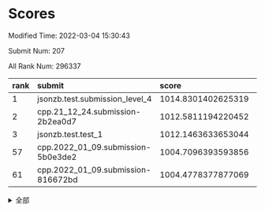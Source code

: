 # Scores

Modified Time: 2022-03-04 15:30:43

Submit Num: 207

All Rank Num: 296337

| rank |               submit               |       score        |       sigma        | pk_num |
| :--- | :--------------------------------- | :----------------- | :----------------- | :----- |
| 1    | jsonzb.test.submission_level_4     | 1014.8301402625319 | 0.8587144205639916 | 5729   |
| 2    | cpp.21_12_24.submission-2b2ea0d7   | 1012.5811194220452 | 0.8081088108298218 | 5727   |
| 3    | jsonzb.test.test_1                 | 1012.1463633653044 | 0.7826792437657284 | 5724   |
| 57   | cpp.2022_01_09.submission-5b0e3de2 | 1004.7096393593856 | 0.708866109529908  | 5725   |
| 61   | cpp.2022_01_09.submission-816672bd | 1004.4778377877069 | 0.71398975246262   | 5726   |


<details>
<summary>全部</summary>

| rank |                 submit                 |       score        |       sigma        | pk_num |
| :--- | :------------------------------------- | :----------------- | :----------------- | :----- |
| 1    | jsonzb.test.submission_level_4         | 1014.8301402625319 | 0.8587144205639916 | 5729   |
| 2    | cpp.21_12_24.submission-2b2ea0d7       | 1012.5811194220452 | 0.8081088108298218 | 5727   |
| 3    | jsonzb.test.test_1                     | 1012.1463633653044 | 0.7826792437657284 | 5724   |
| 4    | gobigger.level_3.submission_level_3_44 | 1012.0553924120237 | 0.796037740411331  | 5727   |
| 5    | gobigger.level_3.submission_level_3_29 | 1011.5656366073491 | 0.767058501825317  | 5726   |
| 6    | gobigger.level_3.submission_level_3_14 | 1011.5631605905447 | 0.777268859256525  | 5727   |
| 7    | gobigger.level_3.submission_level_3_26 | 1011.3680088674226 | 0.749689487197254  | 5726   |
| 8    | gobigger.level_3.submission_level_3_2  | 1011.0472497586613 | 0.7741620550766107 | 5728   |
| 9    | gobigger.level_3.submission_level_3_27 | 1010.7528403885119 | 0.7840419878342122 | 5723   |
| 10   | gobigger.level_3.submission_level_3_33 | 1010.7193216929436 | 0.7709448834004289 | 5729   |
| 11   | gobigger.level_3.submission_level_3_1  | 1010.7189464940598 | 0.7631763937348096 | 5727   |
| 12   | gobigger.level_3.submission_level_3_4  | 1010.6822019896608 | 0.76872888070505   | 5732   |
| 13   | gobigger.level_3.submission_level_3_28 | 1010.5801493003976 | 0.7615955022336647 | 5728   |
| 14   | gobigger.level_3.submission_level_3_15 | 1010.5706082668017 | 0.7875490694024354 | 5729   |
| 15   | gobigger.level_3.submission_level_3_24 | 1010.5218266746039 | 0.7712663829941987 | 5730   |
| 16   | gobigger.level_3.submission_level_3_49 | 1010.4536389078539 | 0.7804299408924552 | 5732   |
| 17   | gobigger.level_3.submission_level_3_7  | 1010.4378323832642 | 0.7565329897219588 | 5723   |
| 18   | gobigger.level_3.submission_level_3_19 | 1010.3776412436174 | 0.765693743211192  | 5728   |
| 19   | gobigger.level_3.submission_level_3_41 | 1010.3610086089376 | 0.7572789213425116 | 5731   |
| 20   | gobigger.level_3.submission_level_3_16 | 1010.3090162054019 | 0.765650483571932  | 5724   |
| 21   | gobigger.level_3.submission_level_3_37 | 1010.2968462751513 | 0.7638991655345323 | 5727   |
| 22   | gobigger.level_3.submission_level_3_3  | 1010.2307545747431 | 0.7405100211911227 | 5724   |
| 23   | gobigger.level_3.submission_level_3_20 | 1010.2096542950612 | 0.7487970315867003 | 5730   |
| 24   | gobigger.level_3.submission_level_3_31 | 1010.1344250882883 | 0.7713327309027018 | 5727   |
| 25   | gobigger.level_3.submission_level_3_8  | 1010.0369694213754 | 0.7527119545535874 | 5726   |
| 26   | gobigger.level_3.submission_level_3_0  | 1010.0304872710366 | 0.7652566488821917 | 5729   |
| 27   | gobigger.level_3.submission_level_3_45 | 1010.0210668876152 | 0.7657443124561859 | 5728   |
| 28   | gobigger.level_3.submission_level_3_10 | 1010.011972640813  | 0.7528283751577747 | 5725   |
| 29   | gobigger.level_3.submission_level_3_46 | 1009.9701695027321 | 0.7613607924626009 | 5725   |
| 30   | gobigger.level_3.submission_level_3_25 | 1009.9001097540638 | 0.7716897120360665 | 5721   |
| 31   | gobigger.level_3.submission_level_3_34 | 1009.8851382428602 | 0.7634015164644236 | 5731   |
| 32   | gobigger.level_3.submission_level_3_30 | 1009.8208760953977 | 0.7538861415525899 | 5730   |
| 33   | gobigger.level_3.submission_level_3_21 | 1009.8034662011574 | 0.7515579912525121 | 5719   |
| 34   | gobigger.level_3.submission_level_3_13 | 1009.7738365550522 | 0.7428566130673226 | 5729   |
| 35   | gobigger.level_3.submission_level_3_12 | 1009.7662842334139 | 0.7625853593353425 | 5723   |
| 36   | gobigger.level_3.submission_level_3_35 | 1009.747654757698  | 0.7797361842279975 | 5725   |
| 37   | gobigger.level_3.submission_level_3_47 | 1009.7361558947092 | 0.7486903258910816 | 5733   |
| 38   | gobigger.level_3.submission_level_3_6  | 1009.6512440395854 | 0.7524085044689317 | 5725   |
| 39   | gobigger.level_3.submission_level_3_43 | 1009.647268990112  | 0.7649932065838921 | 5733   |
| 40   | gobigger.level_3.submission_level_3_40 | 1009.5338411630343 | 0.7560252259106487 | 5726   |
| 41   | gobigger.level_3.submission_level_3_32 | 1009.3485594894544 | 0.7415929751929989 | 5726   |
| 42   | gobigger.level_3.submission_level_3_22 | 1009.2910369035661 | 0.7538072777767503 | 5725   |
| 43   | gobigger.level_3.submission_level_3_39 | 1009.1790038418018 | 0.7594386310092607 | 5728   |
| 44   | gobigger.level_3.submission_level_3_48 | 1009.1711469154297 | 0.7413184778293564 | 5722   |
| 45   | gobigger.level_3.submission_level_3_18 | 1009.0887593104219 | 0.7497260722745583 | 5725   |
| 46   | gobigger.level_3.submission_level_3_38 | 1009.035977388245  | 0.7239493237457375 | 5725   |
| 47   | gobigger.level_3.submission_level_3_42 | 1009.0024025883912 | 0.7464976390518007 | 5725   |
| 48   | gobigger.level_3.submission_level_3_36 | 1008.9629633368859 | 0.7809268924970012 | 5725   |
| 49   | gobigger.level_3.submission_level_3_5  | 1008.6919452301306 | 0.7531282820155915 | 5722   |
| 50   | gobigger.level_3.submission_level_3_11 | 1008.4056059805317 | 0.749687923420599  | 5726   |
| 51   | gobigger.level_3.submission_level_3_17 | 1008.2311026865352 | 0.7292630603352142 | 5723   |
| 52   | gobigger.level_3.submission_level_3_9  | 1008.1125635207956 | 0.753474093345647  | 5724   |
| 53   | gobigger.level_3.submission_level_3_23 | 1007.2064585246977 | 0.7257755436294713 | 5731   |
| 54   | gobigger.level_1.submission_level_1_47 | 1005.115741996656  | 0.7391770212647697 | 5726   |
| 55   | gobigger.level_1.submission_level_1_44 | 1004.8879628296186 | 0.7135035039405808 | 5728   |
| 56   | gobigger.level_1.submission_level_1_32 | 1004.8195955592427 | 0.7081855886584253 | 5721   |
| 57   | cpp.2022_01_09.submission-5b0e3de2     | 1004.7096393593856 | 0.708866109529908  | 5725   |
| 58   | gobigger.level_1.submission_level_1_11 | 1004.7060759033626 | 0.7127161377251853 | 5726   |
| 59   | gobigger.level_1.submission_level_1_27 | 1004.6723278908364 | 0.7131303748563177 | 5730   |
| 60   | gobigger.level_1.submission_level_1_28 | 1004.5672392385496 | 0.7252666858804186 | 5726   |
| 61   | cpp.2022_01_09.submission-816672bd     | 1004.4778377877069 | 0.71398975246262   | 5726   |
| 62   | gobigger.level_1.submission_level_1_34 | 1004.278556768939  | 0.7105290404764301 | 5721   |
| 63   | gobigger.level_1.submission_level_1_1  | 1004.2479887030764 | 0.7154008609250223 | 5724   |
| 64   | gobigger.level_1.submission_level_1_43 | 1004.1847747577084 | 0.7229765933987033 | 5726   |
| 65   | gobigger.level_1.submission_level_1_21 | 1004.1783565071771 | 0.725114303354337  | 5734   |
| 66   | gobigger.level_1.submission_level_1_0  | 1004.1761717123819 | 0.7223161819731535 | 5730   |
| 67   | gobigger.level_1.submission_level_1_5  | 1004.114633917792  | 0.7236884597617341 | 5723   |
| 68   | gobigger.level_1.submission_level_1_38 | 1003.999689458524  | 0.7152952455686578 | 5725   |
| 69   | gobigger.level_1.submission_level_1_40 | 1003.9186671188903 | 0.703231686806733  | 5728   |
| 70   | gobigger.level_1.submission_level_1_9  | 1003.8455371222137 | 0.7114533251417013 | 5720   |
| 71   | gobigger.level_1.submission_level_1_13 | 1003.8454312965293 | 0.7162285445472257 | 5724   |
| 72   | gobigger.level_1.submission_level_1_46 | 1003.8134472420583 | 0.7229845545528267 | 5725   |
| 73   | gobigger.level_1.submission_level_1_24 | 1003.8132447550212 | 0.7128363494258445 | 5726   |
| 74   | gobigger.level_1.submission_level_1_3  | 1003.7926918322406 | 0.705570453075746  | 5724   |
| 75   | gobigger.level_1.submission_level_1_49 | 1003.7769316330191 | 0.7290653465204419 | 5723   |
| 76   | gobigger.level_1.submission_level_1_39 | 1003.7440567172589 | 0.7064895794281028 | 5730   |
| 77   | gobigger.level_1.submission_level_1_8  | 1003.6413762339737 | 0.7102085685483619 | 5731   |
| 78   | gobigger.level_1.submission_level_1_16 | 1003.6091457896151 | 0.7174857618609879 | 5723   |
| 79   | gobigger.level_1.submission_level_1_36 | 1003.4388666097716 | 0.7201564499184626 | 5726   |
| 80   | gobigger.level_1.submission_level_1_48 | 1003.3837087578323 | 0.707565755031836  | 5728   |
| 81   | gobigger.level_1.submission_level_1_20 | 1003.3760901344353 | 0.7138067996698089 | 5725   |
| 82   | gobigger.level_1.submission_level_1_15 | 1003.3524743704849 | 0.7071031434337015 | 5732   |
| 83   | gobigger.level_1.submission_level_1_12 | 1003.3513190839419 | 0.7324402709314632 | 5730   |
| 84   | gobigger.level_1.submission_level_1_29 | 1003.2748758356518 | 0.7131522557602489 | 5727   |
| 85   | gobigger.level_1.submission_level_1_18 | 1003.1593698529462 | 0.7019378353043856 | 5728   |
| 86   | gobigger.level_1.submission_level_1_6  | 1003.1585339943789 | 0.7126122678540259 | 5724   |
| 87   | gobigger.level_1.submission_level_1_42 | 1003.1493556093135 | 0.7222634003984949 | 5728   |
| 88   | gobigger.level_1.submission_level_1_33 | 1003.0732422483323 | 0.7158870764684204 | 5723   |
| 89   | gobigger.level_1.submission_level_1_37 | 1003.0004658525866 | 0.7186248904980993 | 5723   |
| 90   | gobigger.level_1.submission_level_1_17 | 1002.9878419789246 | 0.7037430102807551 | 5726   |
| 91   | gobigger.level_1.submission_level_1_22 | 1002.9567068371607 | 0.7101751641546896 | 5731   |
| 92   | gobigger.level_1.submission_level_1_2  | 1002.9536365228516 | 0.7067576080662252 | 5736   |
| 93   | gobigger.level_1.submission_level_1_14 | 1002.8182982642209 | 0.7199757071415266 | 5728   |
| 94   | gobigger.level_1.submission_level_1_31 | 1002.798545763541  | 0.7137394703391579 | 5718   |
| 95   | gobigger.level_1.submission_level_1_10 | 1002.7873539022102 | 0.7119729315408794 | 5723   |
| 96   | gobigger.level_1.submission_level_1_41 | 1002.6073093477183 | 0.7103585814328642 | 5731   |
| 97   | gobigger.level_1.submission_level_1_4  | 1002.6044896727477 | 0.6987752987851625 | 5727   |
| 98   | gobigger.level_1.submission_level_1_26 | 1002.4557949388386 | 0.7171233043685084 | 5729   |
| 99   | gobigger.level_1.submission_level_1_45 | 1002.2067636537481 | 0.7094265547758054 | 5729   |
| 100  | gobigger.level_1.submission_level_1_7  | 1002.1185313235758 | 0.7099616098594852 | 5730   |
| 101  | gobigger.level_1.submission_level_1_35 | 1002.1056062287843 | 0.7043722010992974 | 5725   |
| 102  | gobigger.level_1.submission_level_1_19 | 1001.9556167494652 | 0.7138634309362065 | 5725   |
| 103  | gobigger.level_1.submission_level_1_25 | 1001.8872028211993 | 0.724774207721925  | 5730   |
| 104  | gobigger.level_1.submission_level_1_30 | 1001.6404437542599 | 0.7195776793212536 | 5727   |
| 105  | gobigger.level_1.submission_level_1_23 | 1000.8568437655307 | 0.7146664175783143 | 5724   |
| 106  | gobigger.random.submission_random_33   | 997.4300605236914  | 0.7013836449613369 | 5729   |
| 107  | gobigger.random.submission_random_5    | 997.3492051368781  | 0.7145877108279551 | 5728   |
| 108  | gobigger.random.submission_random_47   | 997.2066397198207  | 0.7110706777149562 | 5731   |
| 109  | gobigger.random.submission_random_45   | 997.1293088694351  | 0.7122438580959681 | 5730   |
| 110  | gobigger.random.submission_random_26   | 997.1027666144952  | 0.7058951868262867 | 5726   |
| 111  | gobigger.random.submission_random_35   | 996.8507560910883  | 0.7058866135190092 | 5726   |
| 112  | gobigger.random.submission_random_38   | 996.7832211870557  | 0.7150391168915211 | 5722   |
| 113  | gobigger.random.submission_random_27   | 996.7411039451247  | 0.7172647063977955 | 5723   |
| 114  | gobigger.random.submission_random_48   | 996.6953943162055  | 0.7140398985399469 | 5725   |
| 115  | gobigger.random.submission_random_20   | 996.6451503514148  | 0.7113767199068608 | 5732   |
| 116  | gobigger.random.submission_random_16   | 996.5237835774137  | 0.706650774762971  | 5727   |
| 117  | gobigger.random.submission_random_7    | 996.414169986481   | 0.7168685037239526 | 5726   |
| 118  | gobigger.random.submission_random_6    | 996.4057180961863  | 0.7149826627196094 | 5724   |
| 119  | gobigger.random.submission_random_37   | 996.3321113805338  | 0.6990174988287332 | 5727   |
| 120  | gobigger.random.submission_random_3    | 996.3288846744781  | 0.7027626046687503 | 5730   |
| 121  | gobigger.random.submission_random_2    | 996.3217644633239  | 0.7186362764985182 | 5726   |
| 122  | gobigger.random.submission_random_30   | 996.309829309491   | 0.713259204272947  | 5725   |
| 123  | gobigger.random.submission_random_29   | 996.303757390155   | 0.7113150010551936 | 5728   |
| 124  | gobigger.random.submission_random_17   | 996.2665137005503  | 0.7131088067790001 | 5724   |
| 125  | gobigger.random.submission_random_15   | 996.2579055625463  | 0.7049576346596784 | 5730   |
| 126  | gobigger.random.submission_random_32   | 996.2127082980411  | 0.7280760492330317 | 5727   |
| 127  | gobigger.random.submission_random_23   | 996.172415287622   | 0.7110939141646135 | 5726   |
| 128  | gobigger.random.submission_random_10   | 996.162336942761   | 0.7062491521752758 | 5729   |
| 129  | gobigger.random.submission_random_24   | 996.1602248483171  | 0.7070445427339672 | 5720   |
| 130  | gobigger.random.submission_random_25   | 996.138226638158   | 0.712441442646425  | 5726   |
| 131  | gobigger.random.submission_random_44   | 996.1152274210693  | 0.7017108224482702 | 5724   |
| 132  | gobigger.random.submission_random_21   | 995.9861545887361  | 0.7154828229773523 | 5724   |
| 133  | gobigger.random.submission_random_4    | 995.9456127274757  | 0.6986575354083489 | 5727   |
| 134  | gobigger.random.submission_random_46   | 995.8991617775107  | 0.7286899792544331 | 5725   |
| 135  | gobigger.random.submission_random_31   | 995.8596285584275  | 0.71145661384076   | 5725   |
| 136  | gobigger.random.submission_random_41   | 995.8580014962653  | 0.7127734206140264 | 5730   |
| 137  | gobigger.random.submission_random_19   | 995.8502814183763  | 0.7153787879605221 | 5727   |
| 138  | gobigger.random.submission_random_11   | 995.8465433154839  | 0.7177326594037918 | 5724   |
| 139  | gobigger.random.submission_random_8    | 995.7268500649224  | 0.7299715840425886 | 5728   |
| 140  | gobigger.random.submission_random_28   | 995.7149723091046  | 0.7108151606131198 | 5719   |
| 141  | gobigger.random.submission_random_42   | 995.6891782395938  | 0.716937431516201  | 5729   |
| 142  | gobigger.random.submission_random_12   | 995.5970968991815  | 0.7093841737418687 | 5725   |
| 143  | gobigger.random.submission_random_22   | 995.5787678801753  | 0.7133063814462917 | 5729   |
| 144  | gobigger.random.submission_random_39   | 995.5407423848843  | 0.7041959150067544 | 5726   |
| 145  | gobigger.random.submission_random_1    | 995.5027615508693  | 0.7042609738507328 | 5728   |
| 146  | gobigger.random.submission_random_43   | 995.4959036657287  | 0.7132637642203299 | 5732   |
| 147  | gobigger.random.submission_random_9    | 995.4594365585741  | 0.7074237665101564 | 5724   |
| 148  | gobigger.random.submission_random_14   | 995.278670155106   | 0.7162696703920722 | 5724   |
| 149  | gobigger.random.submission_random_34   | 995.2681573714646  | 0.719432987839249  | 5724   |
| 150  | gobigger.random.submission_random_40   | 995.1801232578667  | 0.7174243765864037 | 5729   |
| 151  | gobigger.random.submission_random_18   | 995.1264906524402  | 0.7156053757622106 | 5724   |
| 152  | gobigger.random.submission_random_13   | 995.0483365014861  | 0.7310503260507178 | 5726   |
| 153  | gobigger.random.submission_random_36   | 994.8916378876036  | 0.7081797198018481 | 5727   |
| 154  | gobigger.random.submission_random_0    | 994.7201897786033  | 0.7184799720474762 | 5723   |
| 155  | gobigger.random.submission_random_49   | 994.7181018141843  | 0.7182544386466724 | 5725   |
| 156  | gobigger.level_2.submission_level_2_38 | 993.9286000015844  | 0.7178193035621379 | 5726   |
| 157  | gobigger.level_2.submission_level_2_14 | 993.9157047919205  | 0.7308613371356076 | 5726   |
| 158  | gobigger.level_2.submission_level_2_39 | 993.8017666772062  | 0.734010404472995  | 5728   |
| 159  | gobigger.level_2.submission_level_2_28 | 993.2075893099376  | 0.7421590664850549 | 5722   |
| 160  | gobigger.level_2.submission_level_2_33 | 993.1893100606586  | 0.7588020296310874 | 5726   |
| 161  | gobigger.level_2.submission_level_2_7  | 993.1791074368552  | 0.7558165304229512 | 5727   |
| 162  | gobigger.level_2.submission_level_2_23 | 993.1509543734389  | 0.727543441541178  | 5729   |
| 163  | gobigger.level_2.submission_level_2_17 | 992.9874050196603  | 0.7563250862115699 | 5727   |
| 164  | gobigger.level_2.submission_level_2_4  | 992.9388717111837  | 0.7390081547907249 | 5730   |
| 165  | gobigger.level_2.submission_level_2_44 | 992.8474427445267  | 0.7432204083113196 | 5722   |
| 166  | gobigger.level_2.submission_level_2_11 | 992.7266913024414  | 0.7258696618639366 | 5723   |
| 167  | gobigger.level_2.submission_level_2_48 | 992.7135778596355  | 0.7570172791945851 | 5724   |
| 168  | gobigger.level_2.submission_level_2_49 | 992.6734885826486  | 0.7555415154476524 | 5728   |
| 169  | gobigger.level_2.submission_level_2_5  | 992.6599625501184  | 0.7632432202001249 | 5724   |
| 170  | gobigger.level_2.submission_level_2_12 | 992.6341476524742  | 0.7429575612653347 | 5724   |
| 171  | gobigger.level_2.submission_level_2_40 | 992.6192947519769  | 0.7486061005028203 | 5725   |
| 172  | gobigger.level_2.submission_level_2_31 | 992.5391954398275  | 0.7456613066672599 | 5726   |
| 173  | gobigger.level_2.submission_level_2_20 | 992.5344056731813  | 0.7426112066684935 | 5727   |
| 174  | gobigger.level_2.submission_level_2_19 | 992.5238466384301  | 0.7392654419400821 | 5726   |
| 175  | gobigger.level_2.submission_level_2_0  | 992.4176947189151  | 0.724305534664384  | 5727   |
| 176  | gobigger.level_2.submission_level_2_41 | 992.3677571490326  | 0.7550449620011371 | 5726   |
| 177  | gobigger.level_2.submission_level_2_21 | 992.3080029683847  | 0.738762556700393  | 5726   |
| 178  | gobigger.level_2.submission_level_2_18 | 992.1361214139105  | 0.741196730886339  | 5721   |
| 179  | gobigger.level_2.submission_level_2_36 | 992.133811905028   | 0.7593552066476069 | 5721   |
| 180  | gobigger.level_2.submission_level_2_2  | 992.1000519906509  | 0.7271092905940522 | 5725   |
| 181  | gobigger.level_2.submission_level_2_1  | 992.0524370518664  | 0.7383210618819823 | 5721   |
| 182  | gobigger.level_2.submission_level_2_3  | 991.8622962452947  | 0.748074448297176  | 5724   |
| 183  | gobigger.level_2.submission_level_2_29 | 991.8328729200493  | 0.750926802199152  | 5726   |
| 184  | gobigger.level_2.submission_level_2_25 | 991.7800509797307  | 0.7575204223740081 | 5724   |
| 185  | gobigger.level_2.submission_level_2_22 | 991.758139316167   | 0.745489881750432  | 5722   |
| 186  | gobigger.level_2.submission_level_2_10 | 991.7162588120184  | 0.7508245862367092 | 5725   |
| 187  | gobigger.level_2.submission_level_2_6  | 991.7002918438774  | 0.744643208267288  | 5729   |
| 188  | gobigger.level_2.submission_level_2_35 | 991.6441027967254  | 0.7507447317523415 | 5728   |
| 189  | gobigger.level_2.submission_level_2_13 | 991.544605343162   | 0.7474541919514024 | 5731   |
| 190  | gobigger.level_2.submission_level_2_16 | 991.4267993042519  | 0.7523798686483413 | 5729   |
| 191  | gobigger.level_2.submission_level_2_32 | 991.2031336197521  | 0.7587235310455783 | 5729   |
| 192  | gobigger.level_2.submission_level_2_30 | 991.0732489333959  | 0.753493039974213  | 5726   |
| 193  | gobigger.level_2.submission_level_2_26 | 991.0561864297375  | 0.7521555026656466 | 5724   |
| 194  | gobigger.level_2.submission_level_2_46 | 990.9612131096279  | 0.7626251074387838 | 5728   |
| 195  | gobigger.level_2.submission_level_2_15 | 990.92403111315    | 0.7486238147173517 | 5727   |
| 196  | gobigger.level_2.submission_level_2_45 | 990.8367008914618  | 0.7332126215418565 | 5725   |
| 197  | gobigger.level_2.submission_level_2_24 | 990.8090937477573  | 0.7461057283933712 | 5728   |
| 198  | gobigger.level_2.submission_level_2_37 | 990.721610165405   | 0.7449378944049792 | 5726   |
| 199  | gobigger.level_2.submission_level_2_47 | 990.5191585466902  | 0.7567797355655433 | 5728   |
| 200  | gobigger.level_2.submission_level_2_27 | 990.4683799571234  | 0.766464199313201  | 5726   |
| 201  | gobigger.level_2.submission_level_2_34 | 990.3197100504501  | 0.7564277460726613 | 5728   |
| 202  | gobigger.level_2.submission_level_2_9  | 990.3084006584502  | 0.7627712971371664 | 5727   |
| 203  | gobigger.level_2.submission_level_2_8  | 990.1289781059501  | 0.7639929438720545 | 5727   |
| 204  | gobigger.level_2.submission_level_2_43 | 989.8789757752234  | 0.7818828649869618 | 5724   |
| 205  | gobigger.level_2.submission_level_2_42 | 989.3661925673048  | 0.7754345210662347 | 5730   |
| 206  | gobigger.none.submission_none_0        | 979.2737595752603  | 1.1703375687588942 | 5726   |
| 207  | gobigger.none.submission_none_1        | 975.3727439784715  | 1.6003558879917952 | 5721   |

</details>